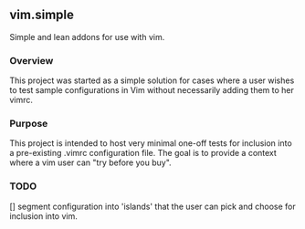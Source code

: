 ## vim.simple

Simple and lean addons for use with vim.

### Overview

This project was started as a simple solution for cases where a user wishes to test sample configurations in Vim without necessarily adding them to her vimrc.

### Purpose

This project is intended to host very minimal one-off tests for inclusion into a pre-existing .vimrc configuration file. The goal is to provide a context where a vim user can "try before you buy".

### TODO

[] segment configuration into 'islands' that the user can pick and choose for inclusion into vim.

